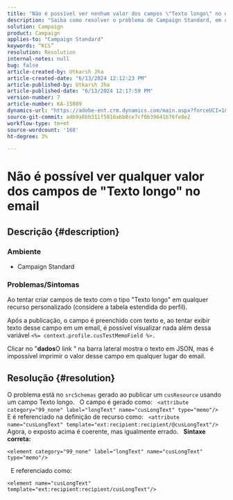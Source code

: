 ```yaml
---
title: "Não é possível ver nenhum valor dos campos \"Texto longo\" no email"
description: "Saiba como resolver o problema de Campaign Standard, em que é possível criar campos de texto com o tipo \"Texto longo\" em qualquer Recurso Personalizado."
solution: Campaign
product: Campaign
applies-to: "Campaign Standard"
keywords: “KCS”
resolution: Resolution
internal-notes: null
bug: false
article-created-by: Utkarsh Jha
article-created-date: "6/13/2024 12:12:23 PM"
article-published-by: Utkarsh Jha
article-published-date: "6/13/2024 12:17:59 PM"
version-number: 7
article-number: KA-15089
dynamics-url: "https://adobe-ent.crm.dynamics.com/main.aspx?forceUCI=1&pagetype=entityrecord&etn=knowledgearticle&id=0f86982e-7e29-ef11-840a-00224808decd"
source-git-commit: adb9a8bb311f5816abb8ce7cf0b39641b76fe8e2
workflow-type: tm+mt
source-wordcount: '168'
ht-degree: 3%

---
```


# Não é possível ver qualquer valor dos campos de &quot;Texto longo&quot; no email

## Descrição {#description}


### <b>Ambiente</b>

- Campaign Standard



### <b>Problemas/Sintomas</b>

Ao tentar criar campos de texto com o tipo &quot;Texto longo&quot; em qualquer recurso personalizado (considere a tabela estendida do perfil).

Após a publicação, o campo é preenchido com texto e, ao tentar exibir texto desse campo em um email, é possível visualizar nada além dessa variável `<%= context.profile.cusTestMemoField %>.`

Clicar no &quot;<b>dados</b>O link &quot; na barra lateral mostra o texto em JSON, mas é impossível imprimir o valor desse campo em qualquer lugar do email.


## Resolução {#resolution}


O problema está no `srcSchemas` gerado ao publicar um `cusResource` usando um campo Texto longo.
 
O campo é gerado como:
 
`<attribute category="99_none" label="longText" name="cusLongText" type="memo"/>`
 
E é referenciado na definição de recurso como:
 
`<attribute name="cusLongText" template="ext:recipient:recipient/@cusLongText"/>`
 
Agora, o exposto acima é coerente, mas igualmente errado.
 
<b>Sintaxe correta:</b>


```
<element category="99_none" label="longText" name="cusLongText" type="memo"/>
```


 
E referenciado como:


```
<element name="cusLongText" template="ext:recipient:recipient/cusLongText"/>
```

